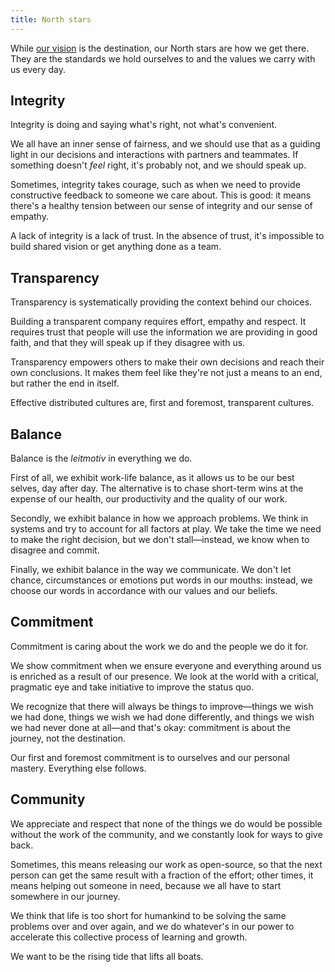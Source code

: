 ```yaml
---
title: North stars
---
```


While [our vision](/about-us/our-vision) is the destination, our North stars are how we get there.
They are the standards we hold ourselves to and the values we carry with us every day.

## Integrity

Integrity is doing and saying what's right, not what's convenient.

We all have an inner sense of fairness, and we should use that as a guiding light in our decisions
and interactions with partners and teammates. If something doesn't _feel_ right, it's probably not, 
and we should speak up.

Sometimes, integrity takes courage, such as when we need to provide constructive feedback to
someone we care about. This is good: it means there's a healthy tension between our sense of
integrity and our sense of empathy.

A lack of integrity is a lack of trust. In the absence of trust, it's impossible to build shared
vision or get anything done as a team.

## Transparency

Transparency is systematically providing the context behind our choices.

Building a transparent company requires effort, empathy and respect. It requires trust that people
will use the information we are providing in good faith, and that they will speak up if they
disagree with us.

Transparency empowers others to make their own decisions and reach their own conclusions. It makes
them feel like they're not just a means to an end, but rather the end in itself.

Effective distributed cultures are, first and foremost, transparent cultures. 

## Balance

Balance is the _leitmotiv_ in everything we do.

First of all, we exhibit work-life balance, as it allows us to be our best selves, day after day.
The alternative is to chase short-term wins at the expense of our health, our productivity and the
quality of our work.

Secondly, we exhibit balance in how we approach problems. We think in systems and try to account for
all factors at play. We take the time we need to make the right decision, but we don't
stall—instead, we know when to disagree and commit.

Finally, we exhibit balance in the way we communicate. We don't let chance, circumstances or
emotions put words in our mouths: instead, we choose our words in accordance with our values and our
beliefs.

## Commitment

Commitment is caring about the work we do and the people we do it for.

We show commitment when we ensure everyone and everything around us is enriched as a result of our
presence. We look at the world with a critical, pragmatic eye and take initiative to improve the
status quo.

We recognize that there will always be things to improve—things we wish we had done, things we wish
we had done differently, and things we wish we had never done at all—and that's okay: commitment is
about the journey, not the destination.

Our first and foremost commitment is to ourselves and our personal mastery. Everything else follows.

## Community

We appreciate and respect that none of the things we do would be possible without the work of the
community, and we constantly look for ways to give back.

Sometimes, this means releasing our work as open-source, so that the next person can get the same
result with a fraction of the effort; other times, it means helping out someone in need, because we
all have to start somewhere in our journey.

We think that life is too short for humankind to be solving the same problems over and over again,
and we do whatever's in our power to accelerate this collective process of learning and growth.

We want to be the rising tide that lifts all boats.
